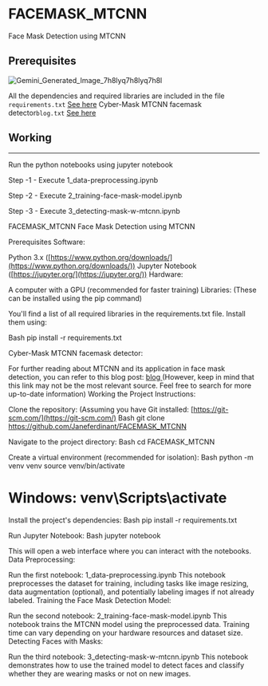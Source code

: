 # FACEMASK_MTCNN
Face Mask Detection using MTCNN

## Prerequisites
![Gemini_Generated_Image_7h8lyq7h8lyq7h8l](https://github.com/user-attachments/assets/e215114c-a07f-48aa-9b25-b0c4e2626330)

All the dependencies and required libraries are included in the file <code>requirements.txt</code> [See here](https://github.com/Janeferdinant/FACEMASK_MTCNN/blob/main/requirements.txt)
 Cyber-Mask MTCNN facemask detector<code>blog.txt</code> [See here](https://www.blogger.com/blog/posts/8129491078230736872)




## Working
------------------

Run the python notebooks using jupyter notebook

Step -1 - Execute 1_data-preprocessing.ipynb 

Step -2 - Execute 2_training-face-mask-model.ipynb

Step -3 - Execute 3_detecting-mask-w-mtcnn.ipynb


FACEMASK_MTCNN
Face Mask Detection using MTCNN

Prerequisites
Software:

Python 3.x ([https://www.python.org/downloads/](https://www.python.org/downloads/))
Jupyter Notebook ([https://jupyter.org/](https://jupyter.org/))
Hardware:

A computer with a GPU (recommended for faster training)
Libraries: (These can be installed using the pip command)

You'll find a list of all required libraries in the requirements.txt file. Install them using:
<!-- end list -->

Bash
pip install -r requirements.txt


Cyber-Mask MTCNN facemask detector:

For further reading about MTCNN and its application in face mask detection, you can refer to this blog post: [blog ](https://www.blogger.com/blog/posts/8129491078230736872)(However, keep in mind that this link may not be the most relevant source. Feel free to search for more up-to-date information)
Working the Project
Instructions:

Clone the repository: (Assuming you have Git installed: [https://git-scm.com/](https://git-scm.com/)
Bash
git clone https://github.com/Janeferdinant/FACEMASK_MTCNN


Navigate to the project directory:
Bash
cd FACEMASK_MTCNN


Create a virtual environment (recommended for isolation):
Bash
python -m venv venv
source venv/bin/activate  
# Windows: venv\Scripts\activate


Install the project's dependencies:
Bash
pip install -r requirements.txt


Run Jupyter Notebook:
Bash
jupyter notebook


This will open a web interface where you can interact with the notebooks.
Data Preprocessing:

Run the first notebook: 1_data-preprocessing.ipynb This notebook preprocesses the dataset for training, including tasks like image resizing, data augmentation (optional), and potentially labeling images if not already labeled.
Training the Face Mask Detection Model:

Run the second notebook: 2_training-face-mask-model.ipynb This notebook trains the MTCNN model using the preprocessed data. Training time can vary depending on your hardware resources and dataset size.
Detecting Faces with Masks:

Run the third notebook: 3_detecting-mask-w-mtcnn.ipynb This notebook demonstrates how to use the trained model to detect faces and classify whether they are wearing masks or not on new images.
